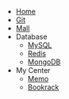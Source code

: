 * [Home]()
* [Git](/Git/)
* [Mall](/Mall/)
* Database
  * [MySQL](/MySQL/)
  * [Redis](/Redis/)
  * [MongoDB](/MongoDB/)
* My Center
  * [Memo](/Memo/)
  * [Bookrack](/Bookrack/)
